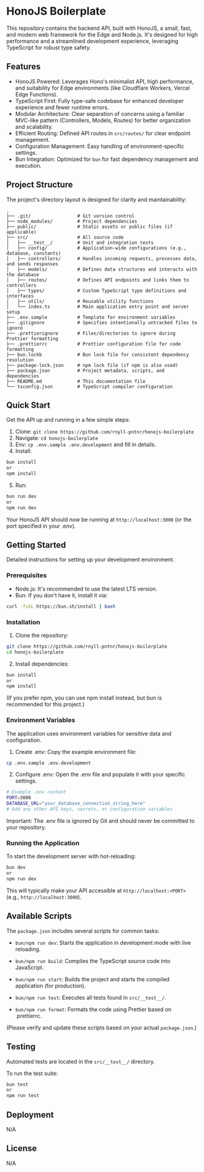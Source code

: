 # HonoJS Boilerplate
This repository contains the backend API, built with HonoJS, a small, fast, and modern web framework for the Edge and Node.js. It's designed for high performance and a streamlined development experience, leveraging TypeScript for robust type safety.

## Features
- HonoJS Powered: Leverages Hono's minimalist API, high performance, and suitability for Edge environments (like Cloudflare Workers, Vercel Edge Functions).
- TypeScript First: Fully type-safe codebase for enhanced developer experience and fewer runtime errors.
- Modular Architecture: Clear separation of concerns using a familiar MVC-like pattern (Controllers, Models, Routes) for better organization and scalability.
- Efficient Routing: Defined API routes in `src/routes/` for clear endpoint management.
- Configuration Management: Easy handling of environment-specific settings.
- Bun Integration: Optimized for `bun` for fast dependency management and execution.

## Project Structure
The project's directory layout is designed for clarity and maintainability:
```tree
.
├── .git/                 # Git version control
├── node_modules/         # Project dependencies
├── public/               # Static assets or public files (if applicable)
├── src/                  # All source code
│   ├── __test__/         # Unit and integration tests
│   ├── config/           # Application-wide configurations (e.g., database, constants)
│   ├── controllers/      # Handles incoming requests, processes data, and sends responses
│   ├── models/           # Defines data structures and interacts with the database
│   ├── routes/           # Defines API endpoints and links them to controllers
│   ├── types/            # Custom TypeScript type definitions and interfaces
│   ├── utils/            # Reusable utility functions
│   └── index.ts          # Main application entry point and server setup
├── .env.sample           # Template for environment variables
├── .gitignore            # Specifies intentionally untracked files to ignore
├── .prettierignore       # Files/directories to ignore during Prettier formatting
├── .prettierrc           # Prettier configuration file for code formatting
├── bun.lockb             # Bun lock file for consistent dependency resolution
├── package-lock.json     # npm lock file (if npm is also used)
├── package.json          # Project metadata, scripts, and dependencies
├── README.md             # This documentation file
└── tsconfig.json         # TypeScript compiler configuration
```
## Quick Start
Get the API up and running in a few simple steps:
1. Clone: `git clone https://github.com/rnyll-pntnr/honojs-boilerplate`
2. Navigate: `cd honojs-boilerplate`
3. Env: `cp .env.sample .env.development` and fill in details.
4. Install:
```bash
bun install
or
npm install
```
5. Run:
```bash
bun run dev
or
npm run dev
```
Your HonoJS API should now be running at `http://localhost:3000` (or the port specified in your .env).

## Getting Started
Detailed instructions for setting up your development environment.

### Prerequisites
- Node.js: It's recommended to use the latest LTS version.
- Bun: If you don't have it, install it via:
```bash
curl -fsSL https://bun.sh/install | bash
```


### Installation
1. Clone the repository:
```bash
git clone https://github.com/rnyll-pntnr/honojs-boilerplate
cd honojs-boilerplate
```
2. Install dependencies:
```bash
bun install
or
npm install
```
(If you prefer npm, you can use npm install instead, but bun is recommended for this project.)

### Environment Variables
The application uses environment variables for sensitive data and configuration.

1. Create .env: Copy the example environment file:
```bash
cp .env.sample .env.development
```
2. Configure .env: Open the .env file and populate it with your specific settings.
```bash
# Example .env content
PORT=3000
DATABASE_URL="your_database_connection_string_here"
# Add any other API keys, secrets, or configuration variables
```
Important: The .env file is ignored by Git and should never be committed to your repository.

### Running the Application
To start the development server with hot-reloading:
```bash
bun dev
or
npm run dev
```
This will typically make your API accessible at `http://localhost:<PORT>` (e.g., `http://localhost:3000`).

## Available Scripts
The `package.json` includes several scripts for common tasks:

- `bun/npm run dev`: Starts the application in development mode with live reloading.

- `bun/npm run build`: Compiles the TypeScript source code into JavaScript.

- `bun/npm run start`: Builds the project and starts the compiled application (for production).

- `bun/npm run test`: Executes all tests found in `src/__test__/`.

- `bun/npm run format`: Formats the code using Prettier based on .prettierrc.

(Please verify and update these scripts based on your actual `package.json`.)

## Testing
Automated tests are located in the `src/__test__/` directory.

To run the test suite:
```bash
bun test
or
npm run test
```
## Deployment
N/A

## License
N/A